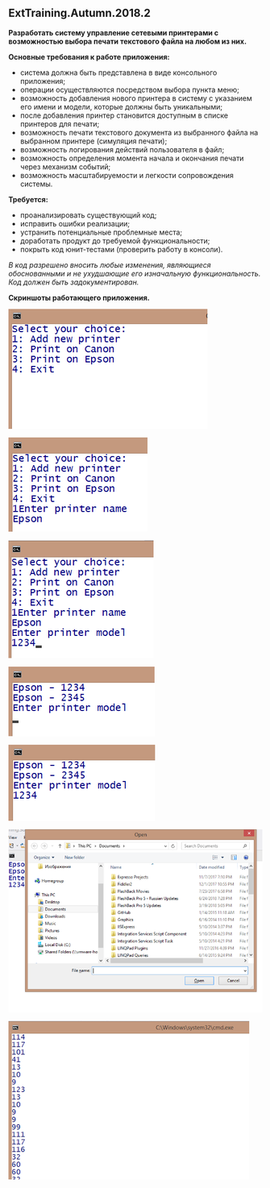 ## ExtTraining.Autumn.2018.2

**Разработать систему управление сетевыми принтерами с возможностью выбора печати текстового файла на любом из них.**

**Основные требования к работе приложения:**
- система должна быть представлена в виде консольного приложения;
- операции осуществляются посредством выбора пункта меню;
- возможность добавления нового принтера в систему с указанием его имени и модели, которые должны быть уникальными;
- после добавления принтер становится доступным в списке принтеров для печати;
- возможность печати текстового документа из выбранного файла на выбранном принтере (симуляция печати);
- возможность логирования действий пользователя в файл;
- возможность определения момента начала и окончания печати через механизм событий;
- возможность масштабируемости и легкости сопровождения системы.


**Требуется:**
- проанализировать существующий код;
- исправить ошибки реализации;
- устранить потенциальные проблемные места;
- доработать продукт до требуемой функциональности;
- покрыть код юнит-тестами (проверить работу в консоли).

*В код разрешено вносить любые изменения, являющиеся обоснованными и не ухудшающие его изначальную функциональность. Код должен быть задокументирован.*

**Скриншоты работающего приложения.**

![](https://github.com/AnzhelikaKravchuk/Materials/blob/master/Pictures/ExtTraining.Autumn.2018.2/1.png)

![](https://github.com/AnzhelikaKravchuk/Materials/blob/master/Pictures/ExtTraining.Autumn.2018.2/2.png)

![](https://github.com/AnzhelikaKravchuk/Materials/blob/master/Pictures/ExtTraining.Autumn.2018.2/3.png)

![](https://github.com/AnzhelikaKravchuk/Materials/blob/master/Pictures/ExtTraining.Autumn.2018.2/4.png)

![](https://github.com/AnzhelikaKravchuk/Materials/blob/master/Pictures/ExtTraining.Autumn.2018.2/5.png)

![](https://github.com/AnzhelikaKravchuk/Materials/blob/master/Pictures/ExtTraining.Autumn.2018.2/6.png)

![](https://github.com/AnzhelikaKravchuk/Materials/blob/master/Pictures/ExtTraining.Autumn.2018.2/7.png)
